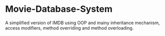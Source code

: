 # Movie-Database-System
A simplified version of IMDB using OOP and mainy inheritance mechanism, access modifiers, method overriding and method overloading.

